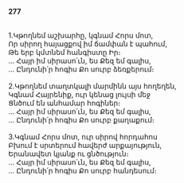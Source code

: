 **277**

\
1.Կթողնեմ աշխարհը, կգնամ Հորս մոտ,\
Որ սիրող հայացքով իմ ճամփան է պահում,\
Թե երբ կմտնեմ հանգիստը Իր։\
 ... Հայր իմ սիրասո՛ւն, ես Քեզ եմ գալիս,\
 ... Ընդունի՛ր հոգիս Քո սուրբ ձեռքերում։\
\
2.Կթողնեմ տաղտկալի մարմինն այս հողեղեն,\
Կգնամ Հայրենիք, ուր կենաց լույսի մեջ\
Ցնծում են անհամար հոգիներ։\
 ... Հայր իմ սիրասո՛ւն, ես Քեզ եմ գալիս,\
 ... Ընդունի՛ր հոգիս Քո սուրբ քաղաքում։\
\
3.Կգնամ Հորս մոտ, ուր սիրով հորդահոս\
Բխում է սրտերում հավերժ արքայություն,\
Երանավետ կյանք ու ցնծություն։\
 ... Հայր իմ սիրասո՛ւն, ես Քեզ եմ գալիս,\
 ... Ընդունի՛ր հոգիս Քո սուրբ հանդեսում։
